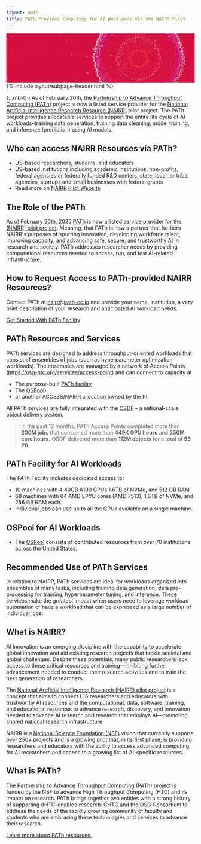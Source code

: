 ```yaml
---
layout: main
title: PATh Provides Computing for AI Workloads via the NAIRR Pilot
---
```


<img src="/images/nairr.jpg" alt="Description of image" style="width: 100%; height: auto; display: block; max-height: 200px; object-fit: cover">

<div class="container-lg pb-5">
<div class="row justify-content-center">
<div class="col-12 col-sm-10 col-md-9  col-xxl-8">
<div class="pt-3">
{% include layout/subpage-header.html %}
</div>
</div>
</div>
<div class="row justify-content-center">
<div class="col-12 col-sm-10 col-md-9  col-xxl-8">
<div markdown="1">

<div class="rounded p-3 mb-4 border fst-italic" markdown="1">

{: .mb-0 }
As of February 20th, the [Partnership to Advance Throughput Computing (PATh)](https://path-cc.io/) project is now a listed service provider for the [National Artificial Intelligence Research Resource (NAIRR)](https://NAIRRpilot.org/) pilot project. The PATh project provides allocatable services to support the entire life cycle of AI workloads–training data generation, training data cleaning, model training, and inference (prediction) using AI models.
</div>

## Who can access NAIRR Resources via PATh?

-   US-based researchers, students, and educators
-   US-based institutions including academic institutions, non-profits, federal agencies or federally funded R&D centers, state, local, or tribal agencies, startups and small businesses with federal grants
-   Read more on [NAIRR Pilot Website](https://nairrpilot.org/opportunities/allocations#:~:text=For%20NAIRR%20Classroom%20projects%2C%20educators,equipped%20with%20TPUs%20and%20GPUs.)

## The Role of the PATh

As of February 20th, 2025 [PATh](https://path-cc.io/) is now a listed service provider for the [(NAIRR) pilot project](https://nairrpilot.org/). Meaning, that PATh is now a partner that furthers NAIRR's purposes of spurring innovation, developing workforce talent, improving capacity, and advancing safe, secure, and trustworthy AI in research and society. PATh addresses researcher needs by providing computational resources needed to access, run, and test AI-related infrastructure.

## How to Request Access to PATh-provided NAIRR Resources?

Contact PATh at [nairr@path-cc.io](mailto:nairr@path-cc.io) and provide your name, institution, a very brief description of your research and anticipated AI workload needs.

<div class="d-flex pb-3">
<a class="btn btn-primary mx-auto" href="mailto:nairr@path-cc.io">Get Started With PATh Facility</a>
</div>

## PATh Resources and Services

PATh services are designed to address throughput-oriented workloads that consist of ensembles of jobs (such as hyperparameter optimization workloads). The ensembles are managed by a network of Access Points (https://osg-htc.org/services/access-point) and can connect to capacity at

-   The purpose-built [PATh facility](https://path-cc.io/facility/index.html)
-   The [OSPool](https://osg-htc.org/ospool))
-   or another ACCESS/NAIRR allocation owned by the PI

All  PATh services are fully integrated with the [OSDF](https://osg-htc.org/osdf) – a national-scale object delivery system.

> In the past 12 months, PATh Access Points completed more than **200M jobs** that consumed more than **449K GPU hours** and **250M core hours.** OSDF delivered more than **112M objects** for a total of **53 PB**.

## PATh Facility for AI Workloads

The PATh Facility includes dedicated access to:

-   10 machines with 4 40GB A100 GPUs 1.6TB of NVMe, and 512 GB RAM
-   68 machines with 64 AMD EPYC cores (AMD 7513), 1.6TB of NVMe, and 256 GB RAM each.
-   Individual jobs can use up to all the GPUs available on a single machine.

## OSPool for AI Workloads

-   The [OSPool](https://osg-htc.org/services/open_science_pool.html) consists of contributed resources from over 70 institutions across the United States.

## Recommended Use of PATh Services

In relation to NAIRR, PATh services are ideal for workloads organized into ensembles of many tasks, including training data generation, data pre-processing for training, hyperparameter tuning, and inference. These services make the greatest impact when users need to leverage workload automation or have a workload that can be expressed as a large number of individual jobs.

## What is NAIRR?

AI innovation is an emerging discipline with the capability to accelerate global innovation and aid existing research projects that tackle societal and global challenges. Despite these potentials, many public researchers lack access to these critical resources and training—inhibiting further advancement needed to conduct their research activities and to train the next generation of researchers.

The [National Artificial Intelligence Research (NAIRR) pilot project](https://nairrpilot.org/) is a concept that aims to connect U.S researchers and educators with trustworthy AI resources and the computational, data, software, training, and educational resources to advance research, discovery, and innovation needed to advance AI research and research that employs AI—promoting shared national research infrastructure.

NAIRR is a [National Science Foundation (NSF)](https://www.nsf.gov/focus-areas/artificial-intelligence/nairr) vision that currently supports over 250+ projects and is a [growing pilot](https://nairrpilot.org/about) that, in its first phase, is providing researchers and educators with the ability to access advanced computing for AI researchers and access to a growing list of AI-specific resources.

## What is PATh?

The [Partnership to Advance Throughput Computing (PATh) project](https://path-cc.io/) is funded by the NSF to advance High Throughput Computing (HTC) and its impact on research. PATh brings together two entities with a strong history of supporting dHTC-enabled research: CHTC and the OSG Consortium to address the needs of the rapidly growing community of faculty and students who are embracing these technologies and services to advance their research.

[Learn more about PATh resources.](https://path-cc.io/about/)

</div>
</div>
</div>
</div>